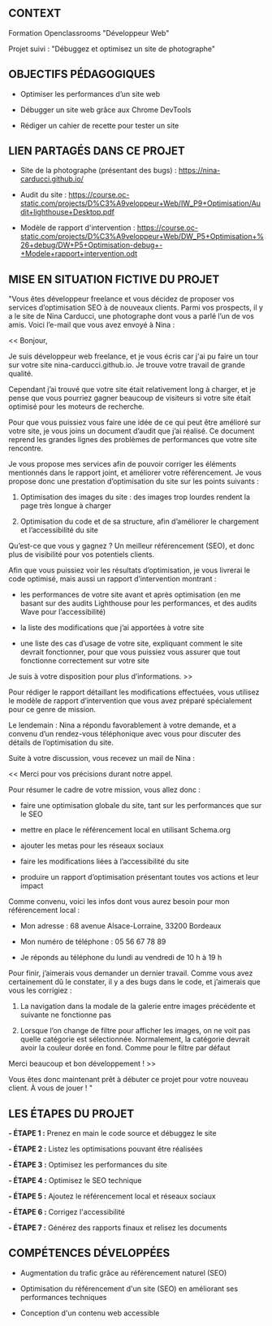 ## **CONTEXT**

Formation Openclassrooms "Développeur Web"

Projet suivi : "Débuggez et optimisez un site de photographe"



## **OBJECTIFS PÉDAGOGIQUES**

- Optimiser les performances d’un site web

- Débugger un site web grâce aux Chrome DevTools

- Rédiger un cahier de recette pour tester un site



## **LIEN PARTAGÉS DANS CE PROJET**

- Site de la photographe (présentant des bugs) : https://nina-carducci.github.io/
  
- Audit du site : https://course.oc-static.com/projects/D%C3%A9veloppeur+Web/IW_P9+Optimisation/Audit+lighthouse+Desktop.pdf

- Modèle de rapport d'intervention : https://course.oc-static.com/projects/D%C3%A9veloppeur+Web/DW_P5+Optimisation+%26+debug/DW+P5+Optimisation-debug+-+Modele+rapport+intervention.odt
  


## **MISE EN SITUATION FICTIVE DU PROJET**

"Vous êtes développeur freelance et vous décidez de proposer vos services d’optimisation SEO à de nouveaux clients. Parmi vos prospects, il y a le site de Nina Carducci, une photographe dont vous a parlé l’un de vos amis. Voici l’e-mail que vous avez envoyé à Nina : 

<<  Bonjour, 

Je suis développeur web freelance, et je vous écris car j'ai pu faire un tour sur votre site nina-carducci.github.io. Je trouve votre travail de grande qualité. 

Cependant j’ai trouvé que votre site était relativement long à charger, et je pense que vous pourriez gagner beaucoup de visiteurs si votre site était optimisé pour les moteurs de recherche.

Pour que vous puissiez vous faire une idée de ce qui peut être amélioré sur votre site, je vous joins un document d’audit que j’ai réalisé. Ce document reprend les grandes lignes des problèmes de performances que votre site rencontre.

Je vous propose mes services afin de pouvoir corriger les éléments mentionnés dans le rapport joint, et améliorer votre référencement. Je vous propose donc une prestation d’optimisation du site sur les points suivants :

1. Optimisation des images du site : des images trop lourdes rendent la page très longue à charger

2. Optimisation du code et de sa structure, afin d’améliorer le chargement et l’accessibilité du site 

Qu’est-ce que vous y gagnez ? Un meilleur référencement (SEO), et donc plus de visibilité pour vos potentiels clients.

Afin que vous puissiez voir les résultats d’optimisation, je vous livrerai le code optimisé, mais aussi un rapport d’intervention montrant :

- les performances de votre site avant et après optimisation (en me basant sur des audits Lighthouse pour les performances, et des audits Wave pour l’accessibilité)

- la liste des modifications que j’ai apportées à votre site

- une liste des cas d’usage de votre site, expliquant comment le site devrait fonctionner, pour que vous puissiez vous assurer que tout fonctionne correctement sur votre site

Je suis à votre disposition pour plus d’informations. >>

Pour rédiger le rapport détaillant les modifications effectuées, vous utilisez le modèle de rapport d’intervention que vous avez préparé spécialement pour ce genre de mission. 

Le lendemain : Nina a répondu favorablement à votre demande, et a convenu d’un rendez-vous téléphonique avec vous pour discuter des détails de l’optimisation du site. 

Suite à votre discussion, vous recevez un mail de Nina :

<< Merci pour vos précisions durant notre appel. 

Pour résumer le cadre de votre mission, vous allez donc : 

- faire une optimisation globale du site, tant sur les performances que sur le SEO

- mettre en place le référencement local en utilisant Schema.org

- ajouter les metas pour les réseaux sociaux

- faire les modifications liées à l’accessibilité du site

- produire un rapport d’optimisation présentant toutes vos actions et leur impact
 
Comme convenu, voici les infos dont vous aurez besoin pour mon référencement local :

- Mon adresse : 68 avenue Alsace-Lorraine, 33200 Bordeaux

- Mon numéro de téléphone : 05 56 67 78 89

- Je réponds au téléphone du lundi au vendredi de 10 h à 19 h

Pour finir, j’aimerais vous demander un dernier travail. Comme vous avez certainement dû le constater, il y a des bugs dans le code, et j’aimerais que vous les corrigiez : 

1. La navigation dans la modale de la galerie entre images précédente et suivante ne fonctionne pas

2. Lorsque l’on change de filtre pour afficher les images, on ne voit pas quelle catégorie est sélectionnée. Normalement, la catégorie devrait avoir la couleur dorée en fond. Comme pour le filtre par défaut

Merci beaucoup et bon développement ! >>

Vous êtes donc maintenant prêt à débuter ce projet pour votre nouveau client. À vous de jouer ! "



## **LES ÉTAPES DU PROJET**

**- ÉTAPE 1 :** Prenez en main le code source et débuggez le site 

**- ÉTAPE 2 :** Listez les optimisations pouvant être réalisées

**- ÉTAPE 3 :** Optimisez les performances du site

**- ÉTAPE 4 :** Optimisez le SEO technique

**- ÉTAPE 5 :** Ajoutez le référencement local et réseaux sociaux

**- ÉTAPE 6 :** Corrigez l'accessibilité

**- ÉTAPE 7 :** Générez des rapports finaux et relisez les documents



## **COMPÉTENCES DÉVELOPPÉES**

- Augmentation du trafic grâce au référencement naturel (SEO)

- Optimisation du référencement d'un site (SEO) en améliorant ses performances techniques

- Conception d'un contenu web accessible
